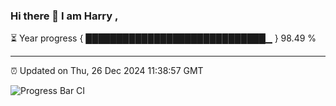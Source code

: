 ### Hi there 👋 I am Harry , 

⏳ Year progress { █████████████████████████████▁ } 98.49 %

---

⏰ Updated on Thu, 26 Dec 2024 11:38:57 GMT

![Progress Bar CI](https://github.com/duykhang68/duykhang68/workflows/Progress%20Bar%20CI/badge.svg)
